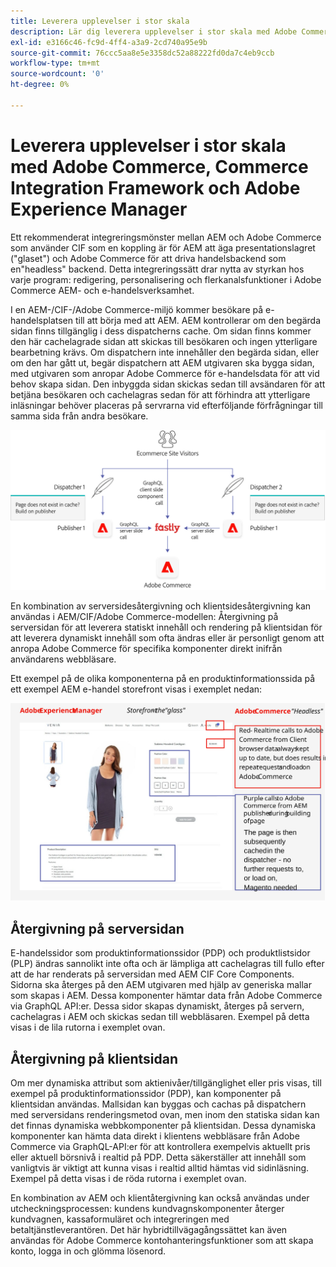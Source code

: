 ```yaml
---
title: Leverera upplevelser i stor skala
description: Lär dig leverera upplevelser i stor skala med Adobe Commerce och Adobe Experience Manager.
exl-id: e3166c46-fc9d-4ff4-a3a9-2cd740a95e9b
source-git-commit: 76ccc5aa8e5e3358dc52a88222fd0da7c4eb9ccb
workflow-type: tm+mt
source-wordcount: '0'
ht-degree: 0%

---
```


# Leverera upplevelser i stor skala med Adobe Commerce, Commerce Integration Framework och Adobe Experience Manager

Ett rekommenderat integreringsmönster mellan AEM och Adobe Commerce som använder CIF som en koppling är för AEM att äga presentationslagret (&quot;glaset&quot;) och Adobe Commerce för att driva handelsbackend som en&quot;headless&quot; backend. Detta integreringssätt drar nytta av styrkan hos varje program: redigering, personalisering och flerkanalsfunktioner i Adobe Commerce AEM- och e-handelsverksamhet.

I en AEM-/CIF-/Adobe Commerce-miljö kommer besökare på e-handelsplatsen till att börja med att AEM. AEM kontrollerar om den begärda sidan finns tillgänglig i dess dispatcherns cache. Om sidan finns kommer den här cachelagrade sidan att skickas till besökaren och ingen ytterligare bearbetning krävs. Om dispatchern inte innehåller den begärda sidan, eller om den har gått ut, begär dispatchern att AEM utgivaren ska bygga sidan, med utgivaren som anropar Adobe Commerce för e-handelsdata för att vid behov skapa sidan. Den inbyggda sidan skickas sedan till avsändaren för att betjäna besökaren och cachelagras sedan för att förhindra att ytterligare inläsningar behöver placeras på servrarna vid efterföljande förfrågningar till samma sida från andra besökare.

![Översiktsdiagram över Adobe Experience Manager och Adobe Commerce-arkitektur](../assets/commerce-at-scale/overview.png)

En kombination av serversidesåtergivning och klientsidesåtergivning kan användas i AEM/CIF/Adobe Commerce-modellen: Återgivning på serversidan för att leverera statiskt innehåll och rendering på klientsidan för att leverera dynamiskt innehåll som ofta ändras eller är personligt genom att anropa Adobe Commerce för specifika komponenter direkt inifrån användarens webbläsare.

Ett exempel på de olika komponenterna på en produktinformationssida på ett exempel AEM e-handel storefront visas i exemplet nedan:

![Översiktsdiagram över Adobe Experience Manager och Adobe Commerce-arkitektur](../assets/commerce-at-scale/product-details-page.svg)

## Återgivning på serversidan

E-handelssidor som produktinformationssidor (PDP) och produktlistsidor (PLP) ändras sannolikt inte ofta och är lämpliga att cachelagras till fullo efter att de har renderats på serversidan med AEM CIF Core Components. Sidorna ska återges på den AEM utgivaren med hjälp av generiska mallar som skapas i AEM. Dessa komponenter hämtar data från Adobe Commerce via GraphQL API:er. Dessa sidor skapas dynamiskt, återges på servern, cachelagras i AEM och skickas sedan till webbläsaren. Exempel på detta visas i de lila rutorna i exemplet ovan.

## Återgivning på klientsidan

Om mer dynamiska attribut som aktienivåer/tillgänglighet eller pris visas, till exempel på produktinformationssidor (PDP), kan komponenter på klientsidan användas. Mallsidan kan byggas och cachas på dispatchern med serversidans renderingsmetod ovan, men inom den statiska sidan kan det finnas dynamiska webbkomponenter på klientsidan. Dessa dynamiska komponenter kan hämta data direkt i klientens webbläsare från Adobe Commerce via GraphQL-API:er för att kontrollera exempelvis aktuellt pris eller aktuell börsnivå i realtid på PDP. Detta säkerställer att innehåll som vanligtvis är viktigt att kunna visas i realtid alltid hämtas vid sidinläsning. Exempel på detta visas i de röda rutorna i exemplet ovan.

En kombination av AEM och klientåtergivning kan också användas under utcheckningsprocessen: kundens kundvagnskomponenter återger kundvagnen, kassaformuläret och integreringen med betaltjänstleverantören. Det här hybridtillvägagångssättet kan även användas för Adobe Commerce kontohanteringsfunktioner som att skapa konto, logga in och glömma lösenord.
